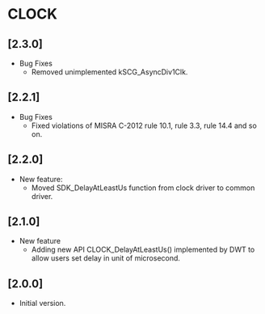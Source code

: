 # CLOCK

## [2.3.0]

- Bug Fixes
  - Removed unimplemented kSCG_AsyncDiv1Clk.

## [2.2.1]

- Bug Fixes
  - Fixed violations of MISRA C-2012 rule 10.1, rule 3.3, rule 14.4 and so on.

## [2.2.0]

- New feature:
  - Moved SDK_DelayAtLeastUs function from clock driver to common driver.

## [2.1.0]

- New feature
  - Adding new API CLOCK_DelayAtLeastUs() implemented by DWT to allow users set delay in unit of microsecond.

## [2.0.0]

- Initial version.

